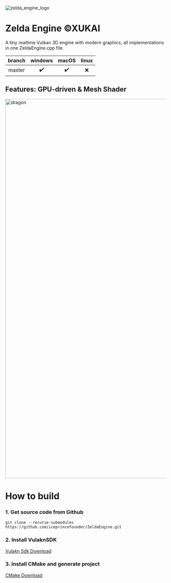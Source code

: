 ![zelda_engine_logo](https://github.com/iceprincefounder/ZeldaEngine/assets/16664056/120ab100-87a1-4801-b66f-966816b93a5f)

# Zelda Engine ©XUKAI
A tiny realtime Vulkan 3D engine with modern graphics, all implementations in one ZeldaEngine.cpp file.

| branch | windows | macOS | linux |
| :----: | :----: | :----: |:----:|
| master |✔️|✔️|❌|

## Features: GPU-driven & Mesh Shader
<img width="1192" alt="dragon" src="https://github.com/iceprincefounder/ZeldaEngine/assets/16664056/26339a31-73de-4192-aa02-e4ec85d605fd">

# How to build
### 1. Get source code from Github
```
git clone --recurse-submodules https://github.com/iceprincefounder/ZeldaEngine.git
```
### 2. Install VulaknSDK

[Vulakn Sdk Download](https://vulkan.lunarg.com/) 

### 3. Install CMake and generate project

[CMake Download](https://cmake.org/download/) 
